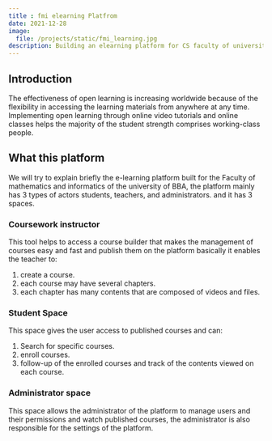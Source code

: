 ```yaml
---
title : fmi elearning Platfrom
date: 2021-12-28
image:
  file: /projects/static/fmi_learning.jpg
description: Building an elearning platform for CS faculty of university of BBA.
---
```


## Introduction

The effectiveness of open learning is increasing worldwide because of the flexibility in accessing the learning materials from anywhere at any time. Implementing open learning through online video tutorials and online classes helps the majority of the student strength comprises working-class people.

## What this platform

We will try to explain briefly the e-learning platform built for the Faculty of mathematics and informatics of the university of BBA, the platform mainly has 3 types of actors students, teachers, and administrators. and it has 3 spaces.

### Coursework instructor

This tool helps to access a course builder that makes the management of courses easy and fast and publish them on the platform basically it enables the teacher to:
1. create a course.
2. each course may have several chapters.
3. each chapter has many contents that are composed of videos and files.

### Student Space

This space gives the user access to published courses and can:
1. Search for specific courses.
2. enroll courses.
3. follow-up of the enrolled courses and track of the contents viewed on each course.

### Administrator space

This space allows the administrator of the platform to manage users and their permissions and watch published courses, the administrator is also responsible for the settings of the platform.